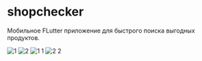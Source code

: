# shopchecker

Мобильное FLutter приложение для быстрого поиска выгодных продуктов.

![1](https://github.com/user-attachments/assets/a2c762b9-6ec1-4e11-b932-5f8362981dc6)
![2](https://github.com/user-attachments/assets/71fc5e71-3396-41e9-84a5-2e1819d578d2)
![1 1](https://github.com/user-attachments/assets/b2ad32ec-eca8-4ef0-975a-45aa8c367250)
![2 2](https://github.com/user-attachments/assets/1d4752f2-1a70-47d8-904c-d2bf17dd71e2)
